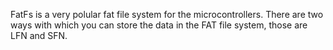 FatFs is a very polular fat file system for the microcontrollers. There are two ways with which you can store the data in the FAT file system, those are LFN and SFN. 
